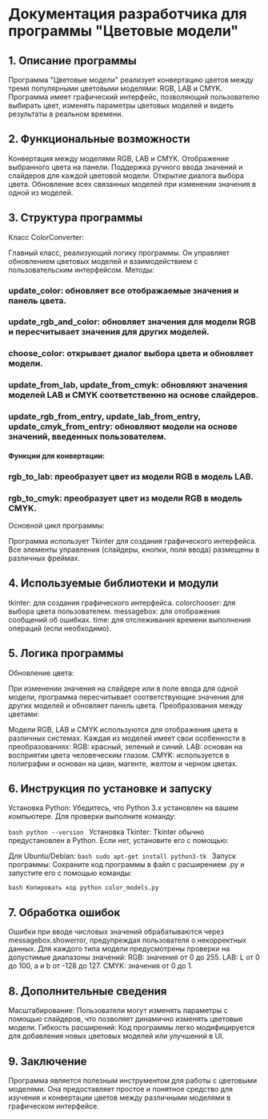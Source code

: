 # **Документация разработчика для программы "Цветовые модели"**
## 1. Описание программы
Программа "Цветовые модели" реализует конвертацию цветов между тремя популярными цветовыми моделями: RGB, LAB и CMYK. Программа имеет графический интерфейс, позволяющий пользователю выбирать цвет, изменять параметры цветовых моделей и видеть результаты в реальном времени.

## 2. Функциональные возможности
Конвертация между моделями RGB, LAB и CMYK.
Отображение выбранного цвета на панели.
Поддержка ручного ввода значений и слайдеров для каждой цветовой модели.
Открытие диалога выбора цвета.
Обновление всех связанных моделей при изменении значения в одной из моделей.
## 3. Структура программы
Класс ColorConverter:

Главный класс, реализующий логику программы. Он управляет обновлением цветовых моделей и взаимодействием с пользовательским интерфейсом.
Методы:

### update_color: обновляет все отображаемые значения и панель цвета.
### update_rgb_and_color: обновляет значения для модели RGB и пересчитывает значения для других моделей.
### choose_color: открывает диалог выбора цвета и обновляет модели.
### update_from_lab, update_from_cmyk: обновляют значения моделей LAB и CMYK соответственно на основе слайдеров.
### update_rgb_from_entry, update_lab_from_entry, update_cmyk_from_entry: обновляют модели на основе значений, введенных пользователем.
#### Функции для конвертации:

### rgb_to_lab: преобразует цвет из модели RGB в модель LAB.
### rgb_to_cmyk: преобразует цвет из модели RGB в модель CMYK.
Основной цикл программы:

Программа использует Tkinter для создания графического интерфейса. Все элементы управления (слайдеры, кнопки, поля ввода) размещены в различных фреймах.

## 4. Используемые библиотеки и модули
   tkinter: для создания графического интерфейса.
   colorchooser: для выбора цвета пользователем.
   messagebox: для отображения сообщений об ошибках.
   time: для отслеживания времени выполнения операций (если необходимо).

## 5. Логика программы
Обновление цвета:

При изменении значения на слайдере или в поле ввода для одной модели, программа пересчитывает соответствующие значения для других моделей и обновляет панель цвета.
Преобразования между цветами:

Модели RGB, LAB и CMYK используются для отображения цвета в различных системах. Каждая из моделей имеет свои особенности в преобразованиях:
RGB: красный, зеленый и синий.
LAB: основан на восприятии цвета человеческим глазом.
CMYK: используется в полиграфии и основан на циан, магенте, желтом и черном цветах.
## 6. Инструкция по установке и запуску
Установка Python: Убедитесь, что Python 3.x установлен на вашем компьютере. Для проверки выполните команду:

``bash
python --version
``
Установка Tkinter: Tkinter обычно предустановлен в Python. Если нет, установите его с помощью:

Для Ubuntu/Debian:
``bash
sudo apt-get install python3-tk
``
Запуск программы: Сохраните код программы в файл с расширением .py и запустите его с помощью команды:

``bash
Копировать код
python color_models.py
``
## 7. Обработка ошибок
Ошибки при вводе числовых значений обрабатываются через messagebox.showerror, предупреждая пользователя о некорректных данных.
Для каждого типа модели предусмотрены проверки на допустимые диапазоны значений:
RGB: значения от 0 до 255.
LAB: L от 0 до 100, a и b от -128 до 127.
CMYK: значения от 0 до 1.
## 8. Дополнительные сведения
Масштабирование: Пользователи могут изменять параметры с помощью слайдеров, что позволяет динамично изменять цветовые модели.
Гибкость расширений: Код программы легко модифицируется для добавления новых цветовых моделей или улучшений в UI.
## 9. Заключение
Программа является полезным инструментом для работы с цветовыми моделями. Она предоставляет простое и понятное средство для изучения и конвертации цветов между различными моделями в графическом интерфейсе.
